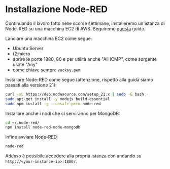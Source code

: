 # Installazione Node-RED

Continuando il lavoro fatto nelle scorse settimane, installeremo un'istanza di Node-RED su una macchina EC2 di AWS. Seguiremo [questa](https://nodered.org/docs/getting-started/aws#running-on-elastic-beanstalk-with-high-availability) guida.

Lanciare una macchina EC2 come segue:

- Ubuntu Server
- t2.micro
- aprire le porte 1880, 80 e per utilità anche "All ICMP", come sorgente usate "Any"
- come chiave sempre `vockey.pem`

Installare Node-RED come segue (attenzione, rispetto alla guida siamo passati alla versione 21):

```sh
curl -sL https://deb.nodesource.com/setup_21.x | sudo -E bash -
sudo apt-get install -y nodejs build-essential
sudo npm install -g --unsafe-perm node-red
```

Installare anche i nodi che ci serviranno per MongoDB:

```sh
cd ~/.node-red/
npm install node-red-node-mongodb
```

Infine avviare Node-RED:

```sh
node-red
```

Adesso è possibile accedere alla propria istanza con andando su `http://<your-instance-ip>:1880/`.
